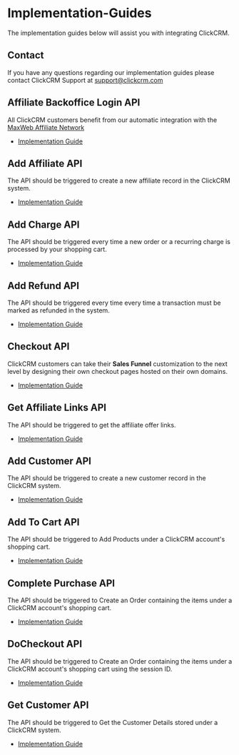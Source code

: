 # Implementation-Guides
The implementation guides below will assist you with integrating ClickCRM.

<!-- The ClickCRM Knowledge Base contains a wealth of information regarding our services including a Getting Started guide and additional information which will be helpful to get you started with ClickCRM.
<br><a href="https://clickcrm.ticksy.com/">ClickCRM Knowledge Base</a> -->

<h2>Contact</h2>
<p>If you have any questions regarding our implementation guides please contact ClickCRM Support at <a href="mailto:support@clickcrm.com">support@clickcrm.com</a></p>

<h2>Affiliate Backoffice Login API</h2>
<p>All ClickCRM customers benefit from our automatic integration with the <a href="https://maxweb.com">MaxWeb Affiliate Network</a></p>
<ul>
  <li><a href="https://github.com/clickcrm/Implementation-Guides/blob/master/maxweb-login-implementation.md">Implementation Guide</a>
</ul>

<h2>Add Affiliate API</h2>
<p>The API should be triggered to create a new affiliate record in the ClickCRM system.</p>
<ul>
  <li><a href="https://github.com/clickcrm/Implementation-Guides/blob/master/add-affiliate-api.md">Implementation Guide</a>
</ul>

<h2>Add Charge API</h2>
<p>The API should be triggered every time a new order or a recurring charge is processed by your shopping cart.</p>
<ul>
  <li><a href="https://github.com/clickcrm/Implementation-Guides/blob/master/add-charge-api.md">Implementation Guide</a>
</ul>

<h2>Add Refund API</h2>
<p>The API should be triggered every time every time a transaction must be marked as refunded in the system.</p>
<ul>
  <li><a href="https://github.com/clickcrm/Implementation-Guides/blob/master/add-refund-api.md">Implementation Guide</a>
</ul>

<h2>Checkout API</h2>
<p>ClickCRM customers can take their <b>Sales Funnel</b> customization to the next level by designing their own checkout pages hosted on their own domains. 
<ul>
  <li><a href="https://github.com/clickcrm/Implementation-Guides/blob/master/checkout-api.md">Implementation Guide</a>
</ul>

<h2>Get Affiliate Links API</h2>
<p>The API should be triggered to get the affiliate offer links.</p>
<ul>
  <li><a href="https://github.com/clickcrm/Implementation-Guides/blob/master/get-affiliate-links-api.md">Implementation Guide</a>
</ul>

<h2>Add Customer API</h2>
<p>The API should be triggered to create a new customer record in the ClickCRM system.</p>
<ul>
  <li><a href="https://github.com/clickcrm/Implementation-Guides/blob/master/add-customer-api.md">Implementation Guide</a>
</ul>

<h2>Add To Cart API</h2>
<p>The API should be triggered to Add Products under a ClickCRM account's shopping cart.</p>
<ul>
  <li><a href="https://github.com/clickcrm/Implementation-Guides/blob/master/add-to-cart-api.md">Implementation Guide</a>
</ul>

<h2>Complete Purchase API</h2>
<p>The API should be triggered to Create an Order containing the items under a ClickCRM account's shopping cart.</p>
<ul>
  <li><a href="https://github.com/clickcrm/Implementation-Guides/blob/master/complete-purchase-api.md">Implementation Guide</a>
</ul>

<h2>DoCheckout API</h2>
<p>The API should be triggered to Create an Order containing the items under a ClickCRM account's shopping cart using the session ID.</p>
<ul>
  <li><a href="https://github.com/clickcrm/Implementation-Guides/blob/master/docheckout-api.md">Implementation Guide</a>
</ul>

<h2>Get Customer API</h2>
<p>The API should be triggered to Get the Customer Details stored under a ClickCRM system.</p>
<ul>
  <li><a href="https://github.com/clickcrm/Implementation-Guides/blob/master/get-customer-api.m">Implementation Guide</a>
</ul>
